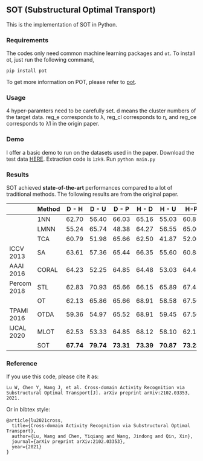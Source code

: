 ## SOT (Substructural Optimal Transport)

This is the implementation of SOT in Python.

### Requirements

The codes only need common machine learning packages and ```ot```. To install ot, just run the following command,

```pip install pot```

To get more information on POT, please refer to [pot](https://pythonot.github.io/).

### Usage

4 hyper-paramters need to be carefully set. d means the cluster numbers of the target data. reg_e corresponds to λ, reg_cl corresponds to η, and reg_ce corresponds to λ1 in the origin paper.

### Demo

I offer a basic demo to run on the datasets used in the paper. Download the test data [HERE](https://pan.baidu.com/s/1m-lkCklSWSreuEeBfp9GPQ). Extraction code is ```1zk9```. Run
```python main.py```

### Results

SOT achieved **state-of-the-art** performances compared to a lot of traditional methods. The following results are from the original paper.


|         | Method    | D - H | D - U | D - P    | H - D | H - U | H-P   |  U - D | U - H | U - P    | P - D | P - H | P-U   | AVG   |
|---------|-----------|-------|-------|--------|-------|-------|-------|-------|-------|--------|-------|-------|-------|-------|
|   | 1NN | 62.70 | 56.40 | 66.03 | 65.16 | 55.03 | 60.81 | 71.30 | 61.38 | 60.37 | 60.99 | 55.26 | 51.63 | 60.59 |
|   | LMNN  | 55.24|65.74|48.38|64.27|56.55|65.00|64.58|65.46|67.13|59.53|39.11|41.21|57.68  |
| | TCA       | 60.79|51.98|65.66|62.50|41.87|52.06|69.06|53.43|60.88|57.81|46.38|51.45|56.16  |
| ICCV 2013 | SA      | 63.61|57.36|65.44|66.35|55.60|60.88|70.62|59.64|61.18|62.60|55.45|50.58|60.78 |
| AAAI 2016| CORAL      | 64.23|52.25|64.85|64.48|53.03|64.41|68.75|61.93|60.15|60.21|56.20|54.46|60.41 |
| Percom 2018 | STL       | 62.83|70.93|65.66|66.15|65.89|67.43|74.69|68.76|65.00|68.96|56.75|55.27|65.69  |
| | OT       | 62.13|65.86|65.66|68.91|58.58|67.50|69.90|59.49|63.75|66.77|51.71|57.59|63.15|
| TPAMI 2016 | OTDA   | 59.36|54.97|65.52|68.91|59.45|67.50|70.26|62.25|63.09|67.19|53.41|59.09|62.58  |
| IJCAL 2020 | MLOT   |62.53|53.33|64.85|68.12|58.10|62.13|69.53|59.68|61.25|65.99|63.30|49.24|61.51  |
| | SOT | **67.74**|**79.74**|**73.31**|**73.39**|**70.87**|**73.23**|**80.99**|**78.04**|**74.41**|**76.46**|**72.82**|**76.51**|**74.79** |


### Reference

If you use this code, please cite it as:

`
Lu W, Chen Y, Wang J, et al. Cross-domain Activity Recognition via Substructural Optimal Transport[J]. arXiv preprint arXiv:2102.03353, 2021.
`

Or in bibtex style:

```
@article{lu2021cross,
  title={Cross-domain Activity Recognition via Substructural Optimal Transport},
  author={Lu, Wang and Chen, Yiqiang and Wang, Jindong and Qin, Xin},
  journal={arXiv preprint arXiv:2102.03353},
  year={2021}
}
```
